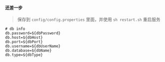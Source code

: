 #### 还差一步

> 保存到 `config/config.properties` 里面，并使用 `sh restart.sh` 重启服务

```properties
# db info
db.password=${dbPassword}
db.host=${dbHost}
db.port=${dbPort}
db.username=${dbUserName}
db.database=${dbName}
db.type=${dbType}
```
